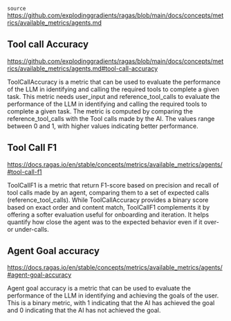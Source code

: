 `source` https://github.com/explodinggradients/ragas/blob/main/docs/concepts/metrics/available_metrics/agents.md

## Tool call Accuracy

https://github.com/explodinggradients/ragas/blob/main/docs/concepts/metrics/available_metrics/agents.md#tool-call-accuracy

ToolCallAccuracy is a metric that can be used to evaluate the performance of the LLM in identifying and calling the required tools to complete a given task. This metric needs user_input and reference_tool_calls to evaluate the performance of the LLM in identifying and calling the required tools to complete a given task. The metric is computed by comparing the reference_tool_calls with the Tool calls made by the AI. The values range between 0 and 1, with higher values indicating better performance.


## Tool Call F1

https://docs.ragas.io/en/stable/concepts/metrics/available_metrics/agents/#tool-call-f1

ToolCallF1 is a metric that return F1-score based on precision and recall of tool calls made by an agent, comparing them to a set of expected calls (reference_tool_calls). While ToolCallAccuracy provides a binary score based on exact order and content match, ToolCallF1 complements it by offering a softer evaluation useful for onboarding and iteration. It helps quantify how close the agent was to the expected behavior even if it over- or under-calls.


## Agent Goal accuracy

https://docs.ragas.io/en/stable/concepts/metrics/available_metrics/agents/#agent-goal-accuracy

Agent goal accuracy is a metric that can be used to evaluate the performance of the LLM in identifying and achieving the goals of the user. This is a binary metric, with 1 indicating that the AI has achieved the goal and 0 indicating that the AI has not achieved the goal.
